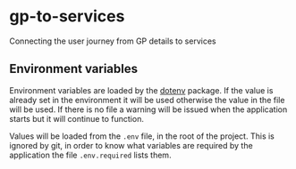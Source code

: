 # gp-to-services

Connecting the user journey from GP details to services

## Environment variables

Environment variables are loaded by the
[dotenv](https://www.npmjs.com/package/dotenv) package. If the value is already
set in the environment it will be used otherwise the value in the file will
be used. If there is no file a warning will be issued when the application
starts but it will continue to function.

Values will be loaded from the `.env` file, in the root of the project. This
is ignored by git, in order to know what variables are required by the
application the file `.env.required` lists them.
